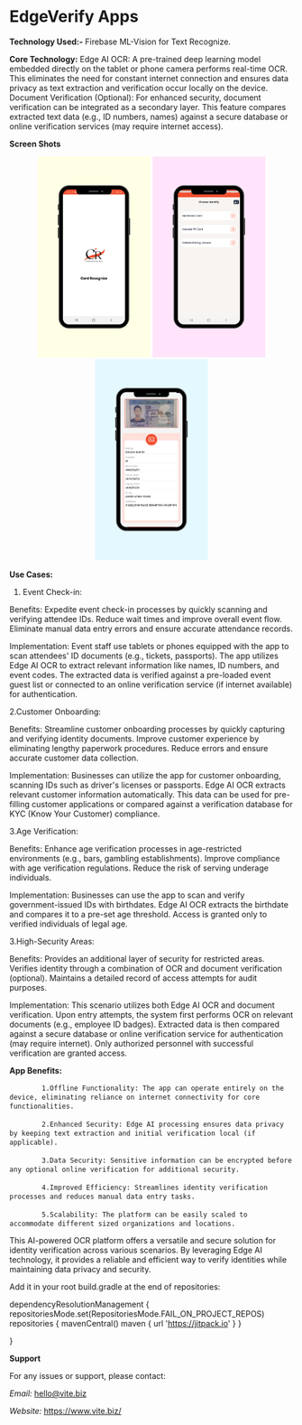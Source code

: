 # EdgeVerify Apps

**Technology Used:-** Firebase ML-Vision for Text Recognize.

**Core Technology:**
Edge AI OCR: A pre-trained deep learning model embedded directly on the tablet or phone camera performs real-time OCR. This eliminates the need for constant internet connection and ensures data privacy as text extraction and verification occur locally on the device.
Document Verification (Optional): For enhanced security, document verification can be integrated as a secondary layer. This feature compares extracted text data (e.g., ID numbers, names) against a secure database or online verification services (may require internet access).

**Screen Shots**

<p align="middle">
  <img src="screenshots/1.png" width="200" />
  <img src="screenshots/2.png" width="200" />
  <img src="screenshots/3.png" width="200" />
</p>


**Use Cases:**

1. Event Check-in:

Benefits:
		Expedite event check-in processes by quickly scanning and verifying attendee IDs.
		Reduce wait times and improve overall event flow.
		Eliminate manual data entry errors and ensure accurate attendance records.

Implementation:
		Event staff use tablets or phones equipped with the app to scan attendees' ID documents (e.g., tickets, passports).
		The app utilizes Edge AI OCR to extract relevant information like names, ID numbers, and event codes.
		The extracted data is verified against a pre-loaded event guest list or connected to an online verification service (if internet available) for authentication.

2.Customer Onboarding:

Benefits:
		Streamline customer onboarding processes by quickly capturing and verifying identity documents.
		Improve customer experience by eliminating lengthy paperwork procedures.
		Reduce errors and ensure accurate customer data collection.

Implementation:
		Businesses can utilize the app for customer onboarding, scanning IDs such as driver's licenses or passports.
		Edge AI OCR extracts relevant customer information automatically.
		This data can be used for pre-filling customer applications or compared against a verification database for KYC (Know Your Customer) compliance.

3.Age Verification:

Benefits:
		Enhance age verification processes in age-restricted environments (e.g., bars, gambling establishments).
		Improve compliance with age verification regulations.
		Reduce the risk of serving underage individuals.

Implementation:
		Businesses can use the app to scan and verify government-issued IDs with birthdates.
		Edge AI OCR extracts the birthdate and compares it to a pre-set age threshold.
		Access is granted only to verified individuals of legal age.

3.High-Security Areas:

Benefits:
		Provides an additional layer of security for restricted areas.
		Verifies identity through a combination of OCR and document verification (optional).
		Maintains a detailed record of access attempts for audit purposes.

Implementation:
		This scenario utilizes both Edge AI OCR and document verification.
		Upon entry attempts, the system first performs OCR on relevant documents (e.g., employee ID badges).
		Extracted data is then compared against a secure database or online verification service for authentication (may require internet).
		Only authorized personnel with successful verification are granted access.


**App Benefits:**
			
			1.Offline Functionality: The app can operate entirely on the device, eliminating reliance on internet connectivity for core functionalities.

			2.Enhanced Security: Edge AI processing ensures data privacy by keeping text extraction and initial verification local (if applicable).
			
			3.Data Security: Sensitive information can be encrypted before any optional online verification for additional security.
			
			4.Improved Efficiency: Streamlines identity verification processes and reduces manual data entry tasks.
			
			5.Scalability: The platform can be easily scaled to accommodate different sized organizations and locations.

This AI-powered OCR platform offers a versatile and secure solution for identity verification across various scenarios. By leveraging Edge AI technology, it provides a reliable and efficient way to verify identities while maintaining data privacy and security.


Add it in your root build.gradle at the end of repositories:

dependencyResolutionManagement 
{
		repositoriesMode.set(RepositoriesMode.FAIL_ON_PROJECT_REPOS)
		repositories 
		{
			mavenCentral()
			maven { url 'https://jitpack.io' }
		}

}

**Support**

For any issues or support, please contact:

*Email:* hello@vite.biz

*Website:* https://www.vite.biz/
